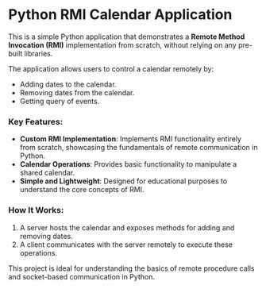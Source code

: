# Python RMI Calendar Application


This is a simple Python application that demonstrates a **Remote Method Invocation (RMI)** implementation from scratch, without relying on any pre-built libraries.

The application allows users to control a calendar remotely by:

*   Adding dates to the calendar.
*   Removing dates from the calendar.
*   Getting query of events.

### Key Features:
*   **Custom RMI Implementation**: Implements RMI functionality entirely from scratch, showcasing the fundamentals of remote communication in Python.
*   **Calendar Operations**: Provides basic functionality to manipulate a shared calendar.
*   **Simple and Lightweight**: Designed for educational purposes to understand the core concepts of RMI.

### How It Works:
1.  A server hosts the calendar and exposes methods for adding and removing dates.
2.  A client communicates with the server remotely to execute these operations.

This project is ideal for understanding the basics of remote procedure calls and socket-based communication in Python.
